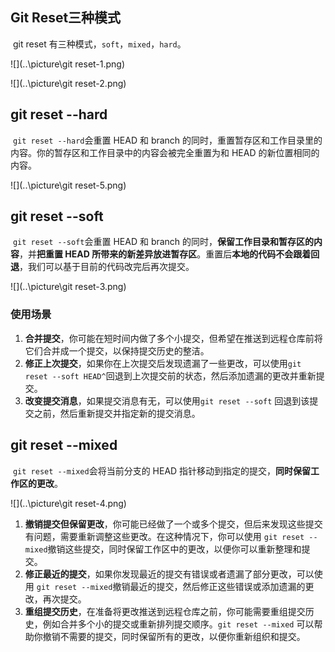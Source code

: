 ## Git Reset三种模式

​	git reset 有三种模式，`soft`，`mixed`，`hard`。

![](..\picture\git reset-1.png)

![](..\picture\git reset-2.png)

## git reset --hard

​	`git reset --hard`会重置 HEAD 和 branch 的同时，重置暂存区和工作目录里的内容。你的暂存区和工作目录中的内容会被完全重置为和 HEAD 的新位置相同的内容。

![](..\picture\git reset-5.png)

## git reset --soft

​	`git reset --soft`会重置 HEAD 和 branch 的同时，**保留工作目录和暂存区的内容**，并**把重置 HEAD 所带来的新差异放进暂存区**。重置后**本地的代码不会跟着回退**，我们可以基于目前的代码改完后再次提交。

![](..\picture\git reset-3.png)

### 使用场景

1. **合并提交**，你可能在短时间内做了多个小提交，但希望在推送到远程仓库前将它们合并成一个提交，以保持提交历史的整洁。
2. **修正上次提交**，如果你在上次提交后发现遗漏了一些更改，可以使用`git reset --soft HEAD^`回退到上次提交前的状态，然后添加遗漏的更改并重新提交。
3. **改变提交消息**，如果提交消息有无，可以使用`git reset --soft` 回退到该提交之前，然后重新提交并指定新的提交消息。

## git reset --mixed

​	`git reset --mixed`会将当前分支的 HEAD 指针移动到指定的提交，**同时保留工作区的更改**。

![](..\picture\git reset-4.png)

1. **撤销提交但保留更改**，你可能已经做了一个或多个提交，但后来发现这些提交有问题，需要重新调整这些更改。在这种情况下，你可以使用 `git reset --mixed`撤销这些提交，同时保留工作区中的更改，以便你可以重新整理和提交。
2. **修正最近的提交**，如果你发现最近的提交有错误或者遗漏了部分更改，可以使用 `git reset --mixed`撤销最近的提交，然后修正这些错误或添加遗漏的更改，再次提交。
3. **重组提交历史**，在准备将更改推送到远程仓库之前，你可能需要重组提交历史，例如合并多个小的提交或重新排列提交顺序。`git reset --mixed` 可以帮助你撤销不需要的提交，同时保留所有的更改，以便你重新组织和提交。